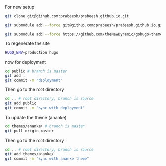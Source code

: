 For new setup
```bash
git clone git@github.com:prabeesh/prabeesh.github.io.git

git submodule add --force git@github.com:prabeesh/prabeesh.github.io.git public

git submodule add --force https://github.com/theNewDynamic/gohugo-theme-ananke.git themes/ananke
```

To regenerate the site
```bash
HUGO_ENV=production hugo
```
now for deployment
```bash
cd public # branch is master
git add .
git commit -m "deployment"
```

Then go to the root directory
```bash
cd .. # root directory, branch is source
git add public
git commit -m "sync with deployment"
```

To update the theme (ananke)
```bash
cd themes/ananke/ # branch is master
git pull origin master
```
Then go to the root directory
```bash
cd .. # root directory, branch is source
git add themes/ananke/
git commit -m "sync with ananke theme"
